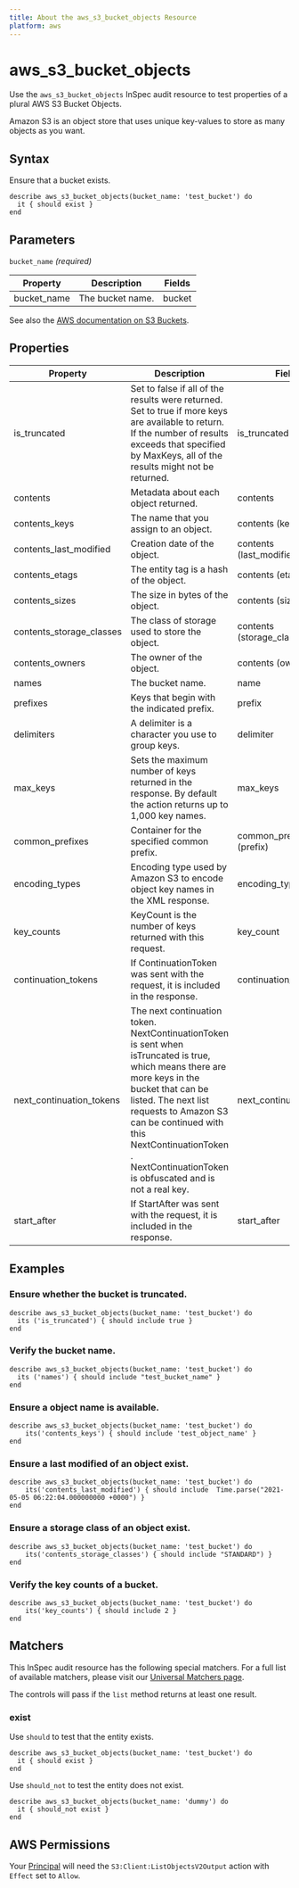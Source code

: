 ```yaml
---
title: About the aws_s3_bucket_objects Resource
platform: aws
---
```


# aws\_s3\_bucket\_objects

Use the `aws_s3_bucket_objects` InSpec audit resource to test properties of a plural AWS S3 Bucket Objects.

Amazon S3 is an object store that uses unique key-values to store as many objects as you want.

## Syntax

Ensure that a bucket exists.

    describe aws_s3_bucket_objects(bucket_name: 'test_bucket') do
      it { should exist }
    end

## Parameters

`bucket_name` _(required)_

| Property | Description | Fields |
| --- | --- | --- |
| bucket_name | The bucket name. | bucket |


See also the [AWS documentation on S3 Buckets](https://docs.aws.amazon.com/AmazonS3/latest/dev/UsingBucket.html).

## Properties

| Property | Description | Fields |
| --- | --- | --- |
| is_truncated | Set to false if all of the results were returned. Set to true if more keys are available to return. If the number of results exceeds that specified by MaxKeys, all of the results might not be returned. | is_truncated |
| contents | Metadata about each object returned.| contents |
| contents_keys | The name that you assign to an object. | contents (key) |
| contents_last_modified | Creation date of the object. | contents (last_modified) |
| contents_etags | The entity tag is a hash of the object. | contents (etag) |
| contents_sizes | The size in bytes of the object. | contents (size) |
| contents_storage_classes | The class of storage used to store the object. | contents (storage_class) |
| contents_owners | The owner of the object. | contents (owners) |
| names | The bucket name. | name |
| prefixes | Keys that begin with the indicated prefix. | prefix |
| delimiters | A delimiter is a character you use to group keys. | delimiter |
| max_keys | Sets the maximum number of keys returned in the response. By default the action returns up to 1,000 key names. | max_keys |
| common_prefixes | Container for the specified common prefix. | common_prefixes (prefix) |
| encoding_types | Encoding type used by Amazon S3 to encode object key names in the XML response. | encoding_type |
| key_counts | KeyCount is the number of keys returned with this request. | key_count |
| continuation_tokens | If ContinuationToken was sent with the request, it is included in the response. | continuation_token |
| next_continuation_tokens | The next continuation token. NextContinuationToken is sent when isTruncated is true, which means there are more keys in the bucket that can be listed. The next list requests to Amazon S3 can be continued with this NextContinuationToken . NextContinuationToken is obfuscated and is not a real key. | next_continuation_token |
| start_after | If StartAfter was sent with the request, it is included in the response. | start_after |

## Examples

### Ensure whether the bucket is truncated.
    describe aws_s3_bucket_objects(bucket_name: 'test_bucket') do
      its ('is_truncated') { should include true }
    end

### Verify the bucket name.
    describe aws_s3_bucket_objects(bucket_name: 'test_bucket') do
      its ('names') { should include "test_bucket_name" }
    end

### Ensure a object name is available.
    describe aws_s3_bucket_objects(bucket_name: 'test_bucket') do
        its('contents_keys') { should include 'test_object_name' }
    end

### Ensure a last modified of an object exist.
    describe aws_s3_bucket_objects(bucket_name: 'test_bucket') do
        its('contents_last_modified') { should include  Time.parse("2021-05-05 06:22:04.000000000 +0000") }
    end

### Ensure a storage class of an object exist.
    describe aws_s3_bucket_objects(bucket_name: 'test_bucket') do
        its('contents_storage_classes') { should include "STANDARD") }
    end

### Verify the key counts of a bucket.
    describe aws_s3_bucket_objects(bucket_name: 'test_bucket') do
        its('key_counts') { should include 2 }
    end

## Matchers

This InSpec audit resource has the following special matchers. For a full list of available matchers, please visit our [Universal Matchers page](https://www.inspec.io/docs/reference/matchers/).

The controls will pass if the `list` method returns at least one result.

### exist

Use `should` to test that the entity exists.

    describe aws_s3_bucket_objects(bucket_name: 'test_bucket') do
      it { should exist }
    end

Use `should_not` to test the entity does not exist.

    describe aws_s3_bucket_objects(bucket_name: 'dummy') do
      it { should_not exist }
    end

## AWS Permissions

Your [Principal](https://docs.aws.amazon.com/IAM/latest/UserGuide/intro-structure.html#intro-structure-principal) will need the `S3:Client:ListObjectsV2Output` action with `Effect` set to `Allow`.